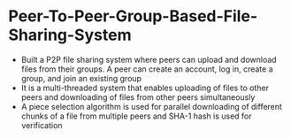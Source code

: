 # Peer-To-Peer-Group-Based-File-Sharing-System
- Built a P2P file sharing system where peers can upload and download
files from their groups. A peer can create an account, log in, create a
group, and join an existing group
- It is a multi-threaded system that enables uploading of files to other
peers and downloading of files from other peers simultaneously
- A piece selection algorithm is used for parallel downloading of different
chunks of a file from multiple peers and SHA-1 hash is used for
verification

